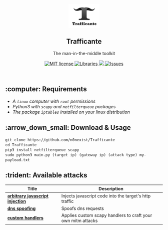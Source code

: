 <p align="center">
 <img width="100px" src="https://github.com/n0nexist/Trafficante/blob/main/logo.png?raw=true" align="center" alt="GitHub Readme Stats" />
 <h2 align="center">Trafficante</h2>
 <p align="center">The man-in-the-middle toolkit</p>
</p>

<p align="center">
    <a href="https://github.com/n0nexist/Trafficante/blob/main/LICENSE.md">
      <img alt="MIT license" src="https://img.shields.io/badge/license-MIT-red?style=flat&logo=github" />
    </a>
    <a href="https://www.google.com/search?q=scapy+netfilterqueue">
      <img alt="Libraries" src="https://img.shields.io/badge/scapy-netfilterqueue-informational?style=flat&logo=python" />
    </a>
    <a href="https://github.com/n0nexist">
      <img src="https://img.shields.io/badge/python-pentesting-inactive?style=flat" />
    </a>
    <a href="https://github.com/n0nexist/Trafficante/issues">
      <img alt="Issues" src="https://img.shields.io/github/issues/n0nexist/Trafficante?color=0088ff" />
    </a>
</p>

<br>

<h2>:computer: Requirements</h2>
<ul>
 <li><i>A <code>linux</code> computer with <code>root</code> permissions</i></li>
 <li><i>Python3 with <code>scapy</code> and <code>netfilterqueue</code> packages</i></li>
 <li><i>The package <code>iptables</code> installed on your linux distribution</i></li>
</ul>

<h2>:arrow_down_small: Download & Usage</h2>

```
git clone https://github.com/n0nexist/Trafficante
cd Trafficante
pip3 install netfilterqueue scapy
sudo python3 main.py (target ip) (gateway ip) (attack type) my-payload.txt
```

<h2>:trident: Available attacks</h2>

| Title                          | Description                                                  |
|--------------------------------|--------------------------------------------------------------|
| <b><a href="https://github.com/n0nexist/Trafficante/blob/main/wiki/js-injection.md">arbitrary javascript injection</a></b> | Injects javascript code into the target's http traffic       |
| <b><a href="https://github.com/n0nexist/Trafficante/blob/main/wiki/dns-spoofing.md">dns spoofing</a></b>                   | Spoofs dns requests                                          |
| <b><a href="https://github.com/n0nexist/Trafficante/blob/main/wiki/custom-handlers.md">custom handlers</a></b>                | Applies custom scapy handlers to craft your own mitm attacks |

